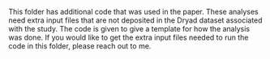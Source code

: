This folder has additional code that was used in the paper. These analyses need extra input files that are not deposited in the Dryad dataset associated with the study. 
The code is given to give a template for how the analysis was done.
If you would like to get the extra input files needed to run the code in this folder, please reach out to me. 
